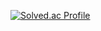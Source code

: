 [![Solved.ac Profile](http://mazassumnida.wtf/api/v2/generate_badge?boj=rkdwltjr5876)](https://solved.ac/rkdwltjr5876/)
